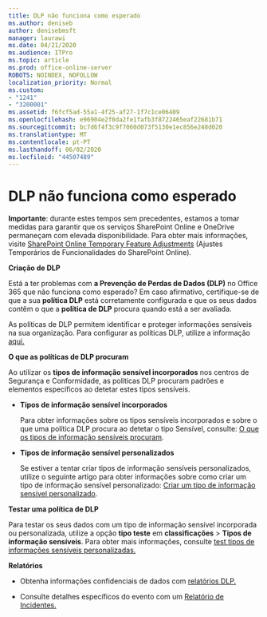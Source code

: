```yaml
---
title: DLP não funciona como esperado
ms.author: deniseb
author: denisebmsft
manager: laurawi
ms.date: 04/21/2020
ms.audience: ITPro
ms.topic: article
ms.prod: office-online-server
ROBOTS: NOINDEX, NOFOLLOW
localization_priority: Normal
ms.custom:
- "1241"
- "3200001"
ms.assetid: f6fcf5ad-55a1-4f25-af27-1f7c1ce06409
ms.openlocfilehash: e96904e2f0da2fe1fafb3f8722465eaf22681b71
ms.sourcegitcommit: bc7d6f4f3c9f7060d073f5130e1ec856e248d020
ms.translationtype: MT
ms.contentlocale: pt-PT
ms.lasthandoff: 06/02/2020
ms.locfileid: "44507489"
---
```

# <a name="dlp-not-working-as-expected"></a>DLP não funciona como esperado

**Importante**: durante estes tempos sem precedentes, estamos a tomar medidas para garantir que os serviços SharePoint Online e OneDrive permaneçam com elevada disponibilidade. Para obter mais informações, visite [SharePoint Online Temporary Feature Adjustments](https://aka.ms/ODSPAdjustments) (Ajustes Temporários de Funcionalidades do SharePoint Online).

 **Criação de DLP**

Está a ter problemas com **a Prevenção de Perdas de Dados (DLP)** no Office 365 que não funciona como esperado? Em caso afirmativo, certifique-se de que a sua **política DLP** está corretamente configurada e que os seus dados contêm o que a **política de DLP** procura quando está a ser avaliada.
  
As políticas de DLP permitem identificar e proteger informações sensíveis na sua organização. Para configurar as políticas DLP, utilize a informação [aqui.](https://docs.microsoft.com/office365/securitycompliance/prevent-data-loss#set-up-dlp)
  
 **O que as políticas de DLP procuram**
  
Ao utilizar os **tipos de informação sensível incorporados** nos centros de Segurança e Conformidade, as políticas DLP procuram padrões e elementos específicos ao detetar estes tipos sensíveis.
  
- **Tipos de informação sensível incorporados**

    Para obter informações sobre os tipos sensíveis incorporados e sobre o que uma política DLP procura ao detetar o tipo Sensível, consulte: [O que os tipos de informação sensíveis procuram](https://docs.microsoft.com/microsoft-365/compliance/sensitive-information-type-entity-definitions).

- **Tipos de informação sensível personalizados**

    Se estiver a tentar criar tipos de informação sensíveis personalizados, utilize o seguinte artigo para obter informações sobre como criar um tipo de informação sensível personalizado: [Criar um tipo de informação sensível personalizado](https://docs.microsoft.com/microsoft-365/compliance/create-a-custom-sensitive-information-type).

**Testar uma política de DLP**

Para testar os seus dados com um tipo de informação sensível incorporada ou personalizada, utilize a opção **tipo teste** em **classificações**  >  **Tipos de informação sensíveis**. Para obter mais informações, consulte [test tipos de informações sensíveis personalizadas.](https://docs.microsoft.com/microsoft-365/compliance/create-a-custom-sensitive-information-type#create-custom-sensitive-information-types-in-the-security--compliance-center)

 **Relatórios**
  
- Obtenha informações confidenciais de dados com [relatórios DLP.](https://docs.microsoft.com/microsoft-365/compliance/data-loss-prevention-policies#dlp-reports)

- Consulte detalhes específicos do evento com um [Relatório de Incidentes.](https://docs.microsoft.com/microsoft-365/compliance/data-loss-prevention-policies#incident-reports)
